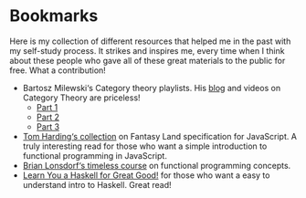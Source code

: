 # Bookmarks

Here is my collection of different resources that helped me in the past with my self-study process. It strikes and inspires me, every time when I think about these people who gave all of these great materials to the public for free. What a contribution!

- Bartosz Milewski‘s Category theory playlists. His [blog](https://bartoszmilewski.com/ "Bartosz Milewski's blog") and videos on Category Theory are priceless!
  - [Part 1](https://www.youtube.com/watch?v=I8LbkfSSR58&list=PLbgaMIhjbmEnaH_LTkxLI7FMa2HsnawM_ " Bartosz Milewski's Category Theory playlist")
  - [Part 2](https://www.youtube.com/watch?v=3XTQSx1A3x8&list=PLbgaMIhjbmElia1eCEZNvsVscFef9m0dm " Bartosz Milewski's Category Theory playlist")
  - [Part 3](https://www.youtube.com/watch?v=F5uEpKwHqdk&list=PLbgaMIhjbmEn64WVX4B08B4h2rOtueWIL " Bartosz Milewski's Category Theory playlist")
- [Tom Harding‘s collection](http://www.tomharding.me/fantasy-land/ "Tom Harding's Fantasy Land specification explanation") on Fantasy Land specification for JavaScript. A truly interesting read for those who want a simple introduction to functional programming in JavaScript.
- [Brian Lonsdorf‘s timeless course](https://egghead.io/courses/professor-frisby-introduces-composable-functional-javascript "Professor Frisby Introduces Composable Functional JavaScript") on functional programming concepts.
- [Learn You a Haskell for Great Good!](http://learnyouahaskell.com/ "Timeless book for beginners in Haskell") for those who want a easy to understand intro to Haskell. Great read!
